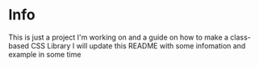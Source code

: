 # Info

This is just a project I'm working on and a guide on how to make a class-based CSS Library I will update this README with some infomation and example in some time

